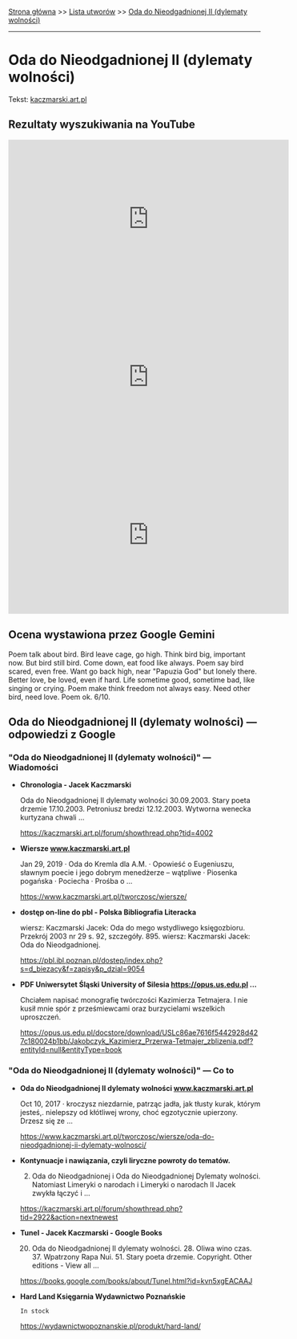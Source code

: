 [Strona główna](../index.md) >> [Lista utworów](../list.md) >> [Oda do Nieodgadnionej II (dylematy wolności)](376.md)

---

# Oda do Nieodgadnionej II (dylematy wolności)

Tekst: [kaczmarski.art.pl](https://www.kaczmarski.art.pl/tworczosc/wiersze/oda-do-nieodgadnionej-ii-dylematy-wolnosci/)

## Rezultaty wyszukiwania na YouTube

<iframe width="560" height="315" src="https://www.youtube.com/embed/-zqZgqBb6OQ?si=IdontcarewhotheIRSsendsImnotpayingtaxes" title="YouTube video player" frameborder="0" allow="accelerometer; autoplay; clipboard-write; encrypted-media; gyroscope; picture-in-picture; web-share" referrerpolicy="strict-origin-when-cross-origin" allowfullscreen></iframe>

<iframe width="560" height="315" src="https://www.youtube.com/embed/Q9AzEsWR-bY?si=IdontcarewhotheIRSsendsImnotpayingtaxes" title="YouTube video player" frameborder="0" allow="accelerometer; autoplay; clipboard-write; encrypted-media; gyroscope; picture-in-picture; web-share" referrerpolicy="strict-origin-when-cross-origin" allowfullscreen></iframe>

<iframe width="560" height="315" src="https://www.youtube.com/embed/cz2VnOOHcmY?si=IdontcarewhotheIRSsendsImnotpayingtaxes" title="YouTube video player" frameborder="0" allow="accelerometer; autoplay; clipboard-write; encrypted-media; gyroscope; picture-in-picture; web-share" referrerpolicy="strict-origin-when-cross-origin" allowfullscreen></iframe>

## Ocena wystawiona przez Google Gemini

Poem talk about bird. Bird leave cage, go high. Think bird big, important now. But bird still bird. Come down, eat food like always. Poem say bird scared, even free. Want go back high, near "Papuzia God" but lonely there. Better love, be loved, even if hard. Life sometime good, sometime bad, like singing or crying. Poem make think freedom not always easy. Need other bird, need love. Poem ok. 6/10.


## Oda do Nieodgadnionej II (dylematy wolności) — odpowiedzi z Google

### "Oda do Nieodgadnionej II (dylematy wolności)" — Wiadomości

- **Chronologia - Jacek Kaczmarski**

    Oda do Nieodgadnionej II dylematy wolności 30.09.2003. Stary poeta drzemie 17.10.2003. Petroniusz bredzi 12.12.2003. Wytworna wenecka kurtyzana chwali ... 

   <https://kaczmarski.art.pl/forum/showthread.php?tid=4002>
- **Wiersze www.kaczmarski.art.pl**

    Jan 29, 2019  ·  Oda do Kremla dla A.M. · Opowieść o Eugeniuszu, sławnym poecie i jego dobrym menedżerze – wątpliwe · Piosenka pogańska · Pociecha · Prośba o ... 

   <https://www.kaczmarski.art.pl/tworczosc/wiersze/>
- **dostęp on-line do pbl - Polska Bibliografia Literacka**

    wiersz: Kaczmarski Jacek: Oda do mego wstydliwego księgozbioru. Przekrój 2003 nr 29 s. 92, szczegóły. 895. wiersz: Kaczmarski Jacek: Oda do Nieodgadnionej. 

   <https://pbl.ibl.poznan.pl/dostep/index.php?s=d_biezacy&f=zapisy&p_dzial=9054>
- **PDF Uniwersytet Śląski University of Silesia https://opus.us.edu.pl ...**

    Chciałem napisać monografię twórczości Kazimierza Tetmajera. I nie kusił mnie spór z prześmiewcami oraz burzycielami wszelkich uproszczeń. 

   <https://opus.us.edu.pl/docstore/download/USLc86ae7616f5442928d427c180024b1bb/Jakobczyk_Kazimierz_Przerwa-Tetmajer_zblizenia.pdf?entityId=null&entityType=book>

### "Oda do Nieodgadnionej II (dylematy wolności)" — Co to

- **Oda do Nieodgadnionej II dylematy wolności www.kaczmarski.art.pl**

    Oct 10, 2017  ·  kroczysz niezdarnie, patrząc jadła, jak tłusty kurak, którym jesteś,. nielepszy od kłótliwej wrony, choć egzotycznie upierzony. Drzesz się ze ... 

   <https://www.kaczmarski.art.pl/tworczosc/wiersze/oda-do-nieodgadnionej-ii-dylematy-wolnosci/>
- **Kontynuacje i nawiązania, czyli liryczne powroty do tematów.**

    2. Oda do Nieodgadnionej i Oda do Nieodgadnionej Dylematy wolności. Natomiast Limeryki o narodach i Limeryki o narodach II Jacek zwykła łączyć i ... 

   <https://kaczmarski.art.pl/forum/showthread.php?tid=2922&action=nextnewest>
- **Tunel - Jacek Kaczmarski - Google Books**

    20. Oda do Nieodgadnionej II dylematy wolności. 28. Oliwa wino czas. 37. Wpatrzony Rapa Nui. 51. Stary poeta drzemie. Copyright. Other editions - View all ... 

   <https://books.google.com/books/about/Tunel.html?id=kvn5xgEACAAJ>
- **Hard Land  Księgarnia Wydawnictwo Poznańskie**

      In stock 

   <https://wydawnictwopoznanskie.pl/produkt/hard-land/>

